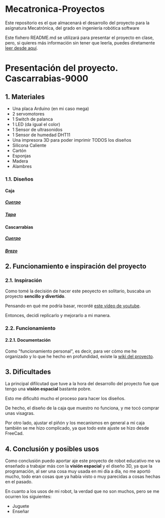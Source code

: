 # Mecatronica-Proyectos
Este repositorio es el que almacenará el desarrollo del proyecto para la asignatura Mecatrónica, del grado en ingeniería robótica software

Este fixhero README.md se utilizará para presentar el proyecto en clase, pero, si quieres más información sin tener que leerla, puedes diretamente [leer desde aquí](#221-documentación).

# Presentación del proyecto. Cascarrabias-9000
## 1. Materiales
* Una placa Arduino (en mi caso mega)
* 2 servomotores
* 1 Switch de palanca
* 1 LED (da igual el color)
* 1 Sensor de ultrasonidos
* 1 Sensor de humedad DHT11
* Una impresora 3D para poder imprimir TODOS los diseños
* Silicona Caliente
* Cartón
* Esponjas
* Madera
* Alambres

### 1.1. Diseños
#### Caja
##### [Cuerpo](https://github.com/evafc003/Mecatronica-Proyectos/blob/main/Dise%C3%B1os_definitivos_imprimibles/Caja/Caja.stl)
##### [Tapa](https://github.com/evafc003/Mecatronica-Proyectos/blob/main/Dise%C3%B1os_definitivos_imprimibles/Caja/Tapa.stl)
#### Cascarrabias
##### [Cuerpo](https://github.com/evafc003/Mecatronica-Proyectos/blob/main/Dise%C3%B1os_definitivos_imprimibles/Cascarrabias/Cascarrabias_con_mecanismo.stl)
##### [Brazo](https://github.com/evafc003/Mecatronica-Proyectos/blob/main/Multimedia/Vídeos/brazo_cascarrabias.mp4)

## 2. Funcionamiento e inspiración del proyecto
### 2.1. Inspiración
Como tomé la decisión de hacer este peoyecto en solitario, buscaba un proyecto **sencillo y divertido**.

Pensando en qué me podría basar, recordé [este vídeo de youtube](https://youtu.be/wlslwdB9Z4g?feature=shared).

Entonces, decidí replicarlo y mejorarlo a mi manera.

### 2.2. Funcionamiento
#### 2.2.1. Documentación
Como "funcionamiento personal", es decir, para ver cómo me he organizado y lo que he hecho en profundidad, existe la [wiki del proyecto](https://github.com/evafc003/Mecatronica-Proyectos/wiki).

## 3. Dificultades
La principal difilcutad que tuve a la hora del desarrollo del proyecto fue que tengo una **visión espacial** bastante pobre.

Esto me dificultó mucho el proceso para hacer los diseños. 

De hecho, el diseño de la caja que muestro no funciona, y me tocó comprar unas visagras.

Por otro lado, ajustar el piñón y los mecanismos en general a mi caja también se me hizo complicado, ya que todo este ajuste se hizo desde FreeCad.

## 4. Conclusión y posibles usos
Como conclusión puedo aportar aje este proyecto de robot educativo me va enseñado a trabajar más con la **visión espacial** y el diseño 3D, ya que la programación, al ser una cosa muy usada en mi día a día, no me aportó mucho, todo eran cosas que ya había visto o muy parecidas a cosas hechas en el pasado.

En cuanto a los usos de mi robot, la verdad que no son muchos, pero se me ocurren los siguientes:
* Juguete
* Enseñar
